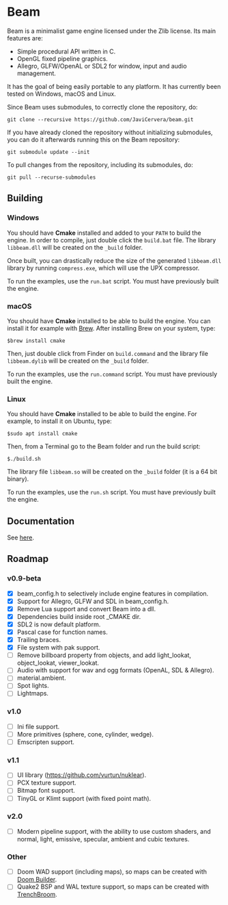 # Beam

Beam is a minimalist game engine licensed under the Zlib license. Its main features are:

* Simple procedural API written in C.
* OpenGL fixed pipeline graphics.
* Allegro, GLFW/OpenAL or SDL2 for window, input and audio management.

It has the goal of being easily portable to any platform. It has currently been tested on Windows, macOS and Linux.

Since Beam uses submodules, to correctly clone the repository, do:

`git clone --recursive https://github.com/JaviCervera/beam.git`

If you have already cloned the repository without initializing submodules, you can do it afterwards running this on the Beam repository:

`git submodule update --init`

To pull changes from the repository, including its submodules, do:

`git pull --recurse-submodules`

## Building

### Windows

You should have **Cmake** installed and added to your `PATH` to build the engine. In order to compile, just double click the `build.bat` file. The library `libbeam.dll` will be created on the `_build` folder.

Once built, you can drastically reduce the size of the generated `libbeam.dll` library by running `compress.exe`, which will use the UPX compressor.

To run the examples, use the `run.bat` script. You must have previously built the engine.

### macOS

You should have **Cmake** installed to be able to build the engine. You can install it for example with [Brew](https://brew.sh/). After installing Brew on your system, type:

`$brew install cmake`

Then, just double click from Finder on `build.command` and the library file `libbeam.dylib` will be created on the `_build` folder.

To run the examples, use the `run.command` script. You must have previously built the engine.

### Linux

You should have **Cmake** installed to be able to build the engine. For example, to install it on Ubuntu, type:

`$sudo apt install cmake`

Then, from a Terminal go to the Beam folder and run the build script:

`$./build.sh`

The library file `libbeam.so` will be created on the `_build` folder (it is a 64 bit binary).

To run the examples, use the `run.sh` script. You must have previously built the engine.

## Documentation

See [here](./doc/documentation.md).

## Roadmap

### v0.9-beta

- [x] beam_config.h to selectively include engine features in compilation.
- [x] Support for Allegro, GLFW and SDL in beam_config.h.
- [x] Remove Lua support and convert Beam into a dll.
- [x] Dependencies build inside root _CMAKE dir.
- [x] SDL2 is now default platform.
- [x] Pascal case for function names.
- [x] Trailing braces.
- [x] File system with pak support.
- [ ] Remove billboard property from objects, and add light_lookat, object_lookat, viewer_lookat.
- [ ] Audio with support for wav and ogg formats (OpenAL, SDL & Allegro).
- [ ] material.ambient.
- [ ] Spot lights.
- [ ] Lightmaps.

### v1.0

- [ ] Ini file support.
- [ ] More primitives (sphere, cone, cylinder, wedge).
- [ ] Emscripten support.

### v1.1

- [ ] UI library (https://github.com/vurtun/nuklear).
- [ ] PCX texture support.
- [ ] Bitmap font support.
- [ ] TinyGL or Klimt support (with fixed point math).

### v2.0

- [ ] Modern pipeline support, with the ability to use custom shaders, and normal, light, emissive, specular, ambient and cubic textures.

### Other

- [ ] Doom WAD support (including maps), so maps can be created with [Doom Builder](http://doombuilder.com/).
- [ ] Quake2 BSP and WAL texture support, so maps can be created with [TrenchBroom](http://www.kristianduske.com/trenchbroom/).
